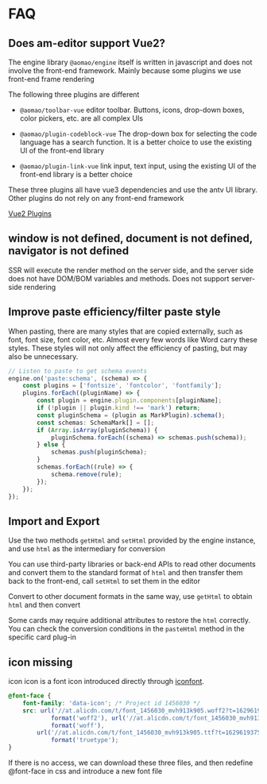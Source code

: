 # FAQ

## Does am-editor support Vue2?

The engine library `@aomao/engine` itself is written in javascript and does not involve the front-end framework. Mainly because some plugins we use front-end frame rendering

The following three plugins are different

-   `@aomao/toolbar-vue` editor toolbar. Buttons, icons, drop-down boxes, color pickers, etc. are all complex UIs

-   `@aomao/plugin-codeblock-vue` The drop-down box for selecting the code language has a search function. It is a better choice to use the existing UI of the front-end library

-   `@aomao/plugin-link-vue` link input, text input, using the existing UI of the front-end library is a better choice

These three plugins all have vue3 dependencies and use the antv UI library. Other plugins do not rely on any front-end framework

[Vue2 Plugins](https://github.com/zb201307/am-editor-vue2/tree/main/packages)

## window is not defined, document is not defined, navigator is not defined

SSR will execute the render method on the server side, and the server side does not have DOM/BOM variables and methods. Does not support server-side rendering

## Improve paste efficiency/filter paste style

When pasting, there are many styles that are copied externally, such as font, font size, font color, etc. Almost every few words like Word carry these styles. These styles will not only affect the efficiency of pasting, but may also be unnecessary.

```ts
// Listen to paste to get schema events
engine.on('paste:schema', (schema) => {
	const plugins = ['fontsize', 'fontcolor', 'fontfamily'];
	plugins.forEach((pluginName) => {
		const plugin = engine.plugin.components[pluginName];
		if (!plugin || plugin.kind !== 'mark') return;
		const pluginSchema = (plugin as MarkPlugin).schema();
		const schemas: SchemaMark[] = [];
		if (Array.isArray(pluginSchema)) {
			pluginSchema.forEach((schema) => schemas.push(schema));
		} else {
			schemas.push(pluginSchema);
		}
		schemas.forEach((rule) => {
			schema.remove(rule);
		});
	});
});
```

## Import and Export

Use the two methods `getHtml` and `setHtml` provided by the engine instance, and use `html` as the intermediary for conversion

You can use third-party libraries or back-end APIs to read other documents and convert them to the standard format of `html` and then transfer them back to the front-end, call `setHtml` to set them in the editor

Convert to other document formats in the same way, use `getHtml` to obtain `html` and then convert

Some cards may require additional attributes to restore the `html` correctly. You can check the conversion conditions in the `pasteHtml` method in the specific card plug-in

## icon missing

icon icon is a font icon introduced directly through [iconfont](https://at.alicdn.com/t/project/1456030/0cbd04d3-3ca1-4898-b345-e0a9150fcc80.html?spm=a313x.7781069.1998910419.35).

```css
@font-face {
	font-family: 'data-icon'; /* Project id 1456030 */
	src: url('//at.alicdn.com/t/font_1456030_mvh913k905.woff2?t=1629619375484')
			format('woff2'), url('//at.alicdn.com/t/font_1456030_mvh913k905.woff?t=1629619375484')
			format('woff'),
		url('//at.alicdn.com/t/font_1456030_mvh913k905.ttf?t=1629619375484')
			format('truetype');
}
```

If there is no access, we can download these three files, and then redefine @font-face in css and introduce a new font file

